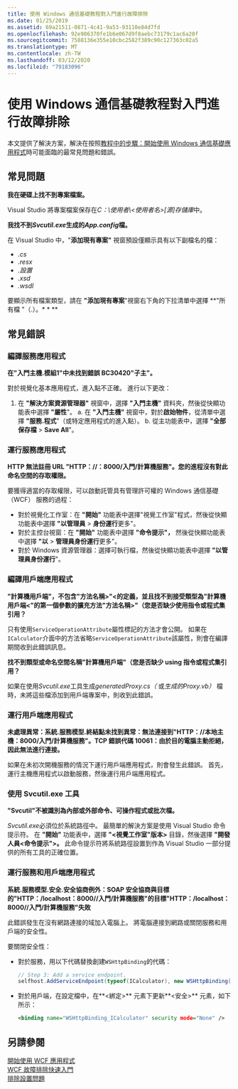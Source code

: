```yaml
---
title: 使用 Windows 通信基礎教程對入門進行故障排除
ms.date: 01/25/2019
ms.assetid: 69a21511-0871-4c41-9a53-93110e84d7fd
ms.openlocfilehash: 92e986370fe1b6e067d9f8aebc73179c1ac6a20f
ms.sourcegitcommit: 7588136e355e10cbc2582f389c90c127363c02a5
ms.translationtype: MT
ms.contentlocale: zh-TW
ms.lasthandoff: 03/12/2020
ms.locfileid: "79183096"
---
```

# <a name="troubleshoot-the-get-started-with-windows-communication-foundation-tutorials"></a>使用 Windows 通信基礎教程對入門進行故障排除

本文提供了解決方案，解決在按照[教程中的步驟：開始使用 Windows 通信基礎應用程式](getting-started-tutorial.md)時可能面臨的最常見問題和錯誤。
  
## <a name="common-problems"></a>常見問題

**我在硬碟上找不到專案檔案。**

 Visual Studio 將專案檔案保存在*C：\使用者\\&lt;使用者名&gt;[源]存儲庫*中。  

**我找不到*Svcutil.exe*生成的*App.config*檔。**

 在 Visual Studio 中，"**添加現有專案"** 視窗預設僅顯示具有以下副檔名的檔：

- *.cs*
- *.resx*
- *.設置*
- *.xsd*
- *.wsdl*

要顯示所有檔案類型，請在 **"添加現有專案**"視窗右下角的下拉清單中選擇 **"所有檔 "（.）。\* \* **  
  
## <a name="common-errors"></a>常見錯誤

### <a name="compile-the-service-application"></a>編譯服務應用程式

**在"入門主機.模組1"中未找到錯誤 BC30420"子主"。**

對於視覺化基本應用程式，進入點不正確。 進行以下更改：

   1. 在 **"解決方案資源管理器"** 視窗中，選擇 **"入門主機"** 資料夾，然後從快顯功能表中選擇 **"屬性**"。
    a. 在 **"入門主機"** 視窗中，對於**啟始物件**，從清單中選擇 **"服務.程式**"（或特定應用程式的進入點）。
    b. 從主功能表中，選擇 **"全部保存檔** > **Save All**"。

### <a name="run-the-service-application"></a>運行服務應用程式

**HTTP 無法註冊 URL "HTTP：\//：8000/入門/計算機服務"。您的進程沒有對此命名空間的存取權限。**

 要獲得適當的存取權限，可以啟動託管具有管理許可權的 Windows 通信基礎 （WCF） 服務的過程：

- 對於視覺化工作室：在 **"開始"** 功能表中選擇"視覺工作室"程式，然後從快顯功能表中選擇 **"以管理員** > **身份運行**更多"。
- 對於主控台視窗：在 **"開始"** 功能表中選擇 **"命令提示"，** 然後從快顯功能表中選擇 **"以** > **管理員身份運行**更多"。
- 對於 Windows 資源管理器：選擇可執行檔，然後從快顯功能表中選擇 **"以管理員身份運行**"。

### <a name="compile-the-client-application"></a>編譯用戶端應用程式

**"計算機用戶端"，不包含"方法名稱>"\<的定義，並且找不到接受類型為"計算機用戶端\<"的第一個參數的擴充方法"方法名稱>"（您是否缺少使用指令或程式集引用？**  

只有使用`ServiceOperationAttribute`屬性標記的方法才會公開。 如果在`ICalculator`介面中的方法省略`ServiceOperationAttribute`該屬性，則會在編譯期間收到此錯誤訊息。  

**找不到類型或命名空間名稱"計算機用戶端"（您是否缺少 using 指令或程式集引用？**

 如果在使用*Svcutil.exe*工具生成*generatedProxy.cs（* 或*生成的Proxy.vb）* 檔時，未將這些檔添加到用戶端專案中，則收到此錯誤。  

### <a name="run-the-client-application"></a>運行用戶端應用程式

**未處理異常：系統.服務模型.終結點未找到異常：無法連接到"HTTP：/\/本地主機：8000/入門/計算機服務"。TCP 錯誤代碼 10061：由於目的電腦主動拒絕，因此無法進行連接。**

如果在未初次開機服務的情況下運行用戶端應用程式，則會發生此錯誤。 首先，運行主機應用程式以啟動服務，然後運行用戶端應用程式。

### <a name="use-the-svcutilexe-tool"></a>使用 Svcutil.exe 工具

**"Svcutil"不被識別為內部或外部命令、可操作程式或批次檔。**

 *Svcutil.exe*必須位於系統路徑中。 最簡單的解決方案是使用 Visual Studio 命令提示符。 在 **"開始"** 功能表中，選擇 **"\<視覺工作室"版本>** 目錄，然後選擇 **"開發人員\<命令提示">。** 此命令提示符將系統路徑設置到作為 Visual Studio 一部分提供的所有工具的正確位置。  
  
### <a name="run-the-service-and-client-applications"></a>運行服務和用戶端應用程式

**系統.服務模型.安全.安全協商例外：SOAP 安全協商與目標的"HTTP：/localhost：8000/\/入門/計算機服務"的目標"HTTP：/localhost：8000/\/入門/計算機服務"失敗**  

此錯誤發生在沒有網路連接的域加入電腦上。 將電腦連接到網路或關閉服務和用戶端的安全性。

要關閉安全性：

- 對於服務，用以下代碼替換創建`WSHttpBinding`的代碼：  
  
    ```csharp
    // Step 3: Add a service endpoint.
    selfhost.AddServiceEndpoint(typeof(ICalculator), new WSHttpBinding(SecurityMode.None), "CalculatorService");  
    ```

- 對於用戶端，在設定檔中，在**\<綁定>** 元素下更新**\<安全>** 元素，如下所示：  
  
    ```xml
    <binding name="WSHttpBinding_ICalculator" security mode="None" />
    ```  

## <a name="see-also"></a>另請參閱  
 [開始使用 WCF 應用程式](getting-started-tutorial.md)  
 [WCF 故障排除快速入門](wcf-troubleshooting-quickstart.md)  
 [排除設置問題](troubleshooting-setup-issues.md)
